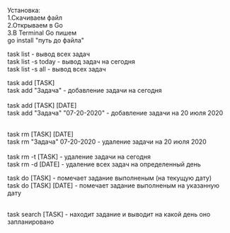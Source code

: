 Установка: </br>
  1.Скачиваем файл </br>
  2.Открываем в Go </br>
  3.В Terminal Go пишем </br>
      go install "путь до файла" </br>
  
 task list - вывод всех задач </br>
 task list -s today - вывод задач на сегодня </br>
 task list -s all - вывод всех задач </br>
 
 task add [TASK] </br>
      task add "Задача" - добавление задачи на сегодня </br>
 </br>
 task add [TASK] [DATE] </br>
 task add "Задача" "07-20-2020" - добавление задачи на 20 июля 2020 </br>
 </br>
 
 task rm [TASK] [DATE] </br>
 task rm "Задача" 07-20-2020 - удаление задачи на 20 июля 2020 </br>
 </br>
 task rm -t [TASK] - удаление задачи на сегодня
 </br>
 task rm -d [DATE] - удаление всех задач на определенный день
 </br>
 
 task do [TASK] - помечает задание выполненым (на текущую дату)</br>
 task do [TASK] [DATE] - помечает задание выполненым на указанную дату</br>
 
 </br>
  task search [TASK] - находит задание и выводит на какой день оно запланировано
 

 
 
